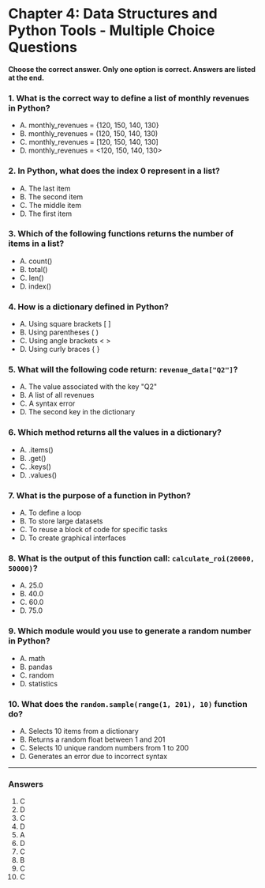 # Chapter 4: Data Structures and Python Tools - Multiple Choice Questions

**Choose the correct answer. Only one option is correct. Answers are listed at the end.**

### 1. What is the correct way to define a list of monthly revenues in Python?
- A. monthly_revenues = {120, 150, 140, 130}
- B. monthly_revenues = (120, 150, 140, 130)
- C. monthly_revenues = [120, 150, 140, 130]
- D. monthly_revenues = <120, 150, 140, 130>

### 2. In Python, what does the index 0 represent in a list?
- A. The last item
- B. The second item
- C. The middle item
- D. The first item

### 3. Which of the following functions returns the number of items in a list?
- A. count()
- B. total()
- C. len()
- D. index()

### 4. How is a dictionary defined in Python?
- A. Using square brackets [ ]
- B. Using parentheses ( )
- C. Using angle brackets < >
- D. Using curly braces { }

### 5. What will the following code return: `revenue_data["Q2"]`?
- A. The value associated with the key "Q2"
- B. A list of all revenues
- C. A syntax error
- D. The second key in the dictionary

### 6. Which method returns all the values in a dictionary?
- A. .items()
- B. .get()
- C. .keys()
- D. .values()

### 7. What is the purpose of a function in Python?
- A. To define a loop
- B. To store large datasets
- C. To reuse a block of code for specific tasks
- D. To create graphical interfaces

### 8. What is the output of this function call: `calculate_roi(20000, 50000)`?
- A. 25.0
- B. 40.0
- C. 60.0
- D. 75.0

### 9. Which module would you use to generate a random number in Python?
- A. math
- B. pandas
- C. random
- D. statistics

### 10. What does the `random.sample(range(1, 201), 10)` function do?
- A. Selects 10 items from a dictionary
- B. Returns a random float between 1 and 201
- C. Selects 10 unique random numbers from 1 to 200
- D. Generates an error due to incorrect syntax

---

### **Answers**

1. C  
2. D  
3. C  
4. D  
5. A  
6. D  
7. C  
8. B  
9. C  
10. C
